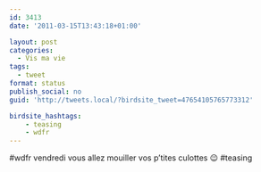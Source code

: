 ```yaml
---
id: 3413
date: '2011-03-15T13:43:18+01:00'

layout: post
categories:
  - Vis ma vie
tags:
  - tweet
format: status
publish_social: no
guid: 'http://tweets.local/?birdsite_tweet=47654105765773312'

birdsite_hashtags:
    - teasing
    - wdfr
---
```


\#wdfr vendredi vous allez mouiller vos p’tites culottes 😉 #teasing